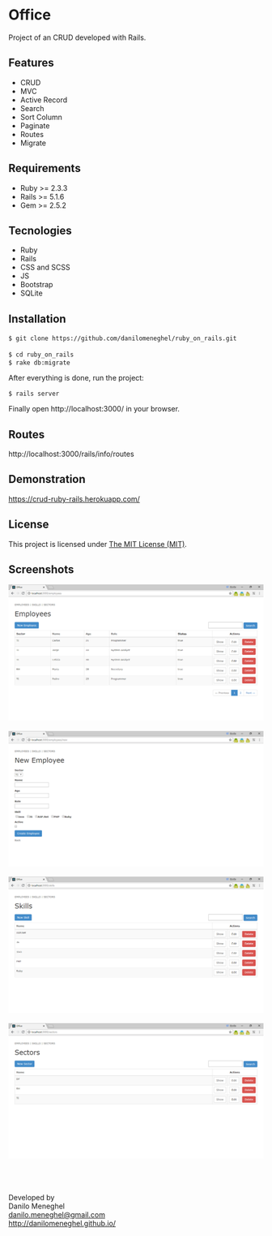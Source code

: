 # Office

Project of an CRUD developed with Rails.

## Features

- CRUD
- MVC
- Active Record
- Search
- Sort Column
- Paginate
- Routes
- Migrate

## Requirements

- Ruby >= 2.3.3
- Rails >= 5.1.6
- Gem >= 2.5.2

## Tecnologies

- Ruby
- Rails
- CSS and SCSS
- JS
- Bootstrap
- SQLite

## Installation

```
$ git clone https://github.com/danilomeneghel/ruby_on_rails.git

$ cd ruby_on_rails
$ rake db:migrate
```

After everything is done, run the project:

```
$ rails server
```

Finally open http://localhost:3000/ in your browser.

## Routes

http://localhost:3000/rails/info/routes

## Demonstration

https://crud-ruby-rails.herokuapp.com/

## License

This project is licensed under <a href="license.md">The MIT License (MIT)</a>.

## Screenshots

![Screenshots](screenshots/screenshot01.png)<br><br>
![Screenshots](screenshots/screenshot02.png)<br><br>
![Screenshots](screenshots/screenshot03.png)<br><br>
![Screenshots](screenshots/screenshot04.png)<br><br>

<br><br>
Developed by<br>
Danilo Meneghel<br>
danilo.meneghel@gmail.com<br>
http://danilomeneghel.github.io/<br>


